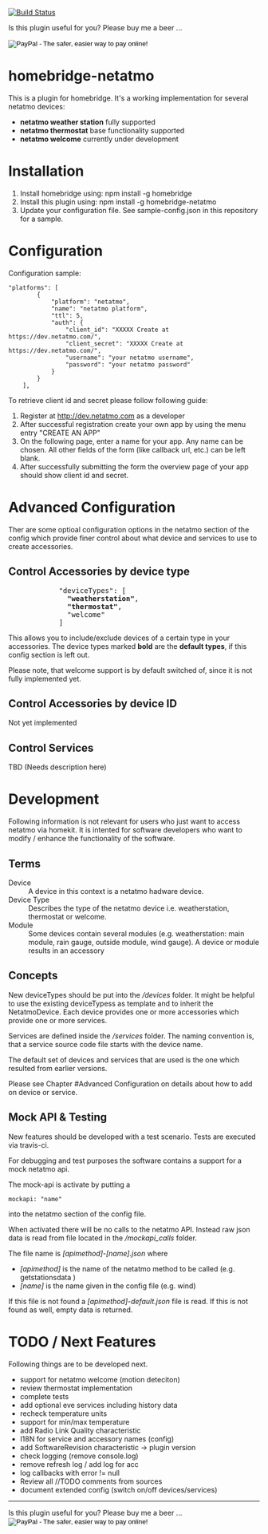 [![Build Status](https://secure.travis-ci.org/planetk/homebridge-netatmo.png?branch=master)](http://travis-ci.org/planetk/homebridge-netatmo)

Is this plugin useful for you? Please buy me a beer ...
<form action="https://www.paypal.com/cgi-bin/webscr" method="post" target="_top">
<input type="hidden" name="cmd" value="_s-xclick">
<input type="hidden" name="hosted_button_id" value="7ZGEPWHG5UH6S">
<input type="image" src="https://www.paypalobjects.com/en_US/i/btn/btn_donate_LG.gif" border="0" name="submit" alt="PayPal - The safer, easier way to pay online!">
<img alt="" border="0" src="https://www.paypalobjects.com/de_DE/i/scr/pixel.gif" width="1" height="1">
</form>

# homebridge-netatmo

This is a plugin for homebridge. It's a working implementation for several netatmo devices:

* **netatmo weather station** fully supported
* **netatmo thermostat** base functionality supported
* **netatmo welcome** currently under development

# Installation

1. Install homebridge using: npm install -g homebridge
2. Install this plugin using: npm install -g homebridge-netatmo
3. Update your configuration file. See sample-config.json in this repository for a sample. 

# Configuration

Configuration sample:

```
"platforms": [
        {
            "platform": "netatmo",
            "name": "netatmo platform",
            "ttl": 5,
            "auth": {
    	        "client_id": "XXXXX Create at https://dev.netatmo.com/",
                "client_secret": "XXXXX Create at https://dev.netatmo.com/",
                "username": "your netatmo username",
                "password": "your netatmo password"
            }
        }
    ],

```

To retrieve client id and secret please follow following guide:

1. Register at http://dev.netatmo.com as a developer
2. After successful registration create your own app by using the menu entry "CREATE AN APP"
3. On the following page, enter a name for your app. Any name can be chosen. All other fields of the form (like callback url, etc.) can be left blank.
4. After successfully submitting the form the overview page of your app should show client id and secret.


# Advanced Configuration

Ther are some optioal configuration options in the netatmo section of the config which provide finer control about what device and services to use to create accessories.

## Control Accessories by device type

<pre>
            "deviceTypes": [
              <b>"weatherstation"</b>,
              <b>"thermostat"</b>,
              "welcome"
            ]
</pre>

This allows you to include/exclude devices of a certain type in your accessories.
The device types marked **bold** are the **default types**, if this config section is left out.

Please note, that welcome support is by default switched of, since it is not fully implemented yet.

##  Control Accessories by device ID

Not yet implemented

##  Control Services

TBD (Needs description here)


# Development

Following information is not relevant for users who just want to access netatmo via homekit.
It is intented for software developers who want to modify / enhance the functionality of the software.

## Terms

<dl>
 <dt>Device</dt>
 <dd>A device in this context is a netatmo hadware device.</dd>

 <dt>Device Type</dt>
 <dd>Describes the type of the netatmo device i.e. weatherstation, thermostat or welcome.</dd>


 <dt>Module</dt>
 <dd>Some devices contain several modules (e.g. weatherstation: main module, rain gauge, outside module, wind gauge). A device or module results in an accessory</dd>
 
</dl>

## Concepts

New deviceTypes should be put into the */devices* folder. It might be helpful to use the existing deviceTypess as template and to inherit the NetatmoDevice. Each device provides one or more accessories which provide one or more services.

Services are defined inside the */services* folder. The naming convention is, that a service source code file starts with the device name.

The default set of devices and services that are used is the one which resulted from earlier versions.

Please see Chapter #Advanced Configuration on details about how to add on device or service.

## Mock API & Testing

New features should be developed with a test scenario. Tests are executed via travis-ci.

For debugging and test purposes the software contains a support for a mock netatmo api.

The mock-api is activate by putting a

    mockapi: "name"

into the netatmo section of the config file.

When activated there will be no calls to the netatmo API. Instead raw json data is read from file located in the */mockapi_calls* folder.

The file name is *[apimethod]-[name].json* where
 
* *[apimethod]* is the name of the netatmo method to be called (e.g. getstationsdata )
* *[name]* is the name given in the config file (e.g. wind)
 
If this file is not found a *[apimethod]-default.json* file is read.
If this is not found as well, empty data is returned.

# TODO / Next Features
Following things are to be developed next.

* support for netatmo welcome (motion deteciton)
* review thermostat implementation
* complete tests
* add optional eve services including history data
* recheck temperature units
* support for min/max temperature
* add Radio Link Quality characteristic
* I18N for service and accessory names (config)
* add SoftwareRevision characteristic -> plugin version
* check logging (remove console.log)
* remove refresh log / add log for acc
* log callbacks with error != null
* Review all //TODO comments from sources
* document extended config (switch on/off devices/services)

<hr>
Is this plugin useful for you? Please buy me a beer ...
<form action="https://www.paypal.com/cgi-bin/webscr" method="post" target="_top">
<input type="hidden" name="cmd" value="_s-xclick">
<input type="hidden" name="hosted_button_id" value="7ZGEPWHG5UH6S">
<input type="image" src="https://www.paypalobjects.com/en_US/i/btn/btn_donate_LG.gif" border="0" name="submit" alt="PayPal - The safer, easier way to pay online!">
<img alt="" border="0" src="https://www.paypalobjects.com/de_DE/i/scr/pixel.gif" width="1" height="1">
</form>

